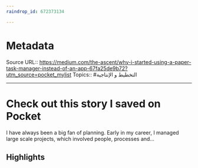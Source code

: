 ```yaml
---
raindrop_id: 672373134

---
```


# Metadata
Source URL:: https://medium.com/the-ascent/why-i-started-using-a-paper-task-manager-instead-of-an-app-67fa25de9b72?utm_source=pocket_mylist
Topics:: #التخطيط و الإنتاجية

---
# Check out this story I saved on Pocket

I have always been a big fan of planning. Early in my career, I managed large scale projects, which involved people, processes and…

## Highlights
